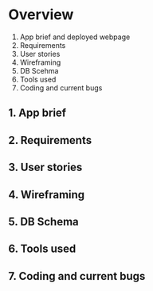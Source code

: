 # Overview
1. App brief and deployed webpage
2. Requirements
3. User stories
4. Wireframing
5. DB Scehma
6. Tools used
7. Coding and current bugs


## 1. App brief

## 2. Requirements

## 3. User stories

## 4. Wireframing

## 5. DB Schema


## 6. Tools used

## 7. Coding and current bugs




